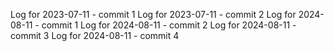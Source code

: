 Log for 2023-07-11 - commit 1
Log for 2023-07-11 - commit 2
Log for 2024-08-11 - commit 1
Log for 2024-08-11 - commit 2
Log for 2024-08-11 - commit 3
Log for 2024-08-11 - commit 4
